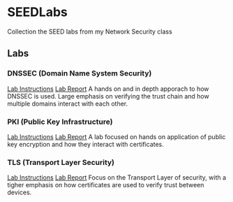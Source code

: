 # SEEDLabs
Collection the SEED labs from my Network Security class

## Labs
### DNSSEC (Domain Name System Security)
[Lab Instructions](https://seedsecuritylabs.org/Labs_20.04/Files/DNSSEC/DNSSEC.pdf)
[Lab Report](Labs/thomas-DNSSEC-SEEDLabs.pdf)
A hands on and in depth apporach to how DNSSEC is used. Large emphasis on verifying the trust chain and how multiple domains interact with each other.
### PKI (Public Key Infrastructure)
[Lab Instructions](https://seedsecuritylabs.org/Labs_20.04/Files/Crypto_PKI/Crypto_PKI.pdf)
[Lab Report](Labs/thomas-PKI-SEEDLabs.pdf)
A lab focused on hands on application of public key encryption and how they interact with certificates.
### TLS (Transport Layer Security)
[Lab Instructions](https://seedsecuritylabs.org/Labs_20.04/Files/Crypto_TLS/Crypto_TLS.pdf)
[Lab Report](Labs/thomas-TLS-SEEDLabs.pdf)
Focus on the Transport Layer of security, with a tigher emphasis on how certificates are used to verify trust between devices.
